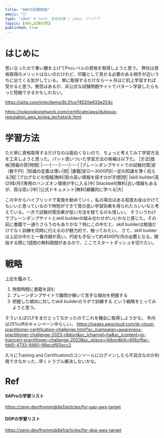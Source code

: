 ```yaml
---
title: "AWSの試験勉強"
emoji: "🐷"
type: "idea" # tech: 技術記事 / idea: アイデア
topics: [AWS,試験対策]
published: true
---
```

# はじめに
思い立ったので重い腰を上げてProレベルの資格を取得しようと思う。
弊社は資格取得のメリットはないのだけれど、印籠として見せる必要のある相手が近いうちに出てくる気がしている。
単に取得するだけなら一ヶ月ほど机上学習すれば受かると思う。賛否はあるが、非公式な試験問題サイトでパターン学習したらもっと短縮できるかもしれない。

https://qiita.com/jinto/items/8c31ce74520e933e254c

https://nokonokonetwork.com/certificate/aws/dubious-reputation_aws_koiwa_techstock.html

# 学習方法
ただ単に資格取得するだけなのは面白くないので、ちょっと考えてみて学習方法を工夫しようと思った。パット思いついた学習方法の候補は以下だ。
|方法|価格|情報の質|時間|
|----|----|----|----|
|ブレーンダンプサイトでの試験対策|安（数千円）|知識の定着は薄い|短|
|書籍|安(2～3000円)|一定の知識を薄く拾える|短|
|ブログなどの情報|無料|質の高い情報を探すのが手間|短|
|skill builder|高(29$/月)|専用のハンズオン環境が手に入る|中|
|blackbelt|無料|古い情報もあるが、質は高い|中|
|公式ドキュメント|無料|網羅的に学べる|大|

この中からハイブリッドで実施を勧めていく。私の場合はある程度お金はかけてもいいと思っているので時短ができて質の高い学習効果を得られたらいいなと考えている。一方で試験対策効果が低い方法を捨てるのも惜しい。
そういうわけでブレーンダンプサイトとskill builderの組み合わせがいいかなと感じた。その前に書籍で一通りさらうのもありかな？特にこの中だと、skill builderは勉強だけでなく訓練を同時に行えるのが魅力的で、触ってみたい。
さて、skill builderは上記の中だと一番月額が高い。円安も手伝って約4500円/月の出費となる。開始する際に1週間の無料期間があるので、ここでスタートダッシュを切りたい。

# 戦略
上記を鑑みて、
1. 隙間時間に書籍を読む
2. ブレーンダンプサイトで難問か解いて苦手な傾向を把握する
3. 把握した傾向に対してskill builderのラボで訓練する
という戦略をとってみようと思う。


そういえばCLFをまだとってなかったのでこれを機会に取得しようかな。
年内は25%offのキャンペーン中らしい。
https://pages.awscloud.com/jp-cloud-practitioner-certification-challenge.html?sc_icampaign=awareness-practitioner-challenge-2023-ribbon&sc_ichannel=ha&sc_icontent=jp-traincert-practitioner-challenge-2023&sc_iplace=ribbon&trk=60bcffac-fdd5-4733-9460-99ecdf93ecc2

久々にTraining and Certificationのコンソールにログインしたら不具合なのか利用できなかった…早くトラブル解決しないかな。

# Ref
#### SAProの学習リスト
https://zenn.dev/frommiddle1/articles/for-sap-aws-target

#### DOPの学習リスト
https://zenn.dev/frommiddle1/articles/for-dop-aws-target